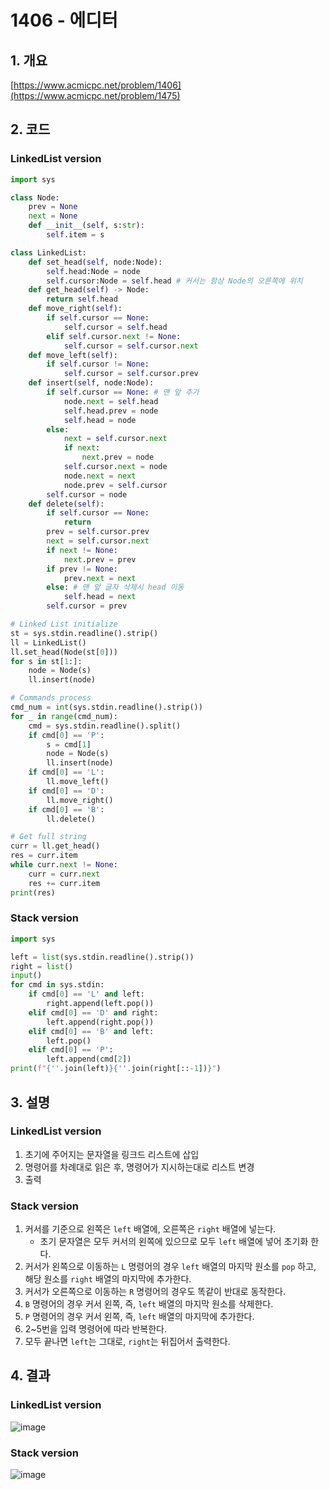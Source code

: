 # **1406 - 에디터**

## **1. 개요**

[https://www.acmicpc.net/problem/1406](https://www.acmicpc.net/problem/1475)

## **2. 코드**

### LinkedList version

```python
import sys

class Node:
    prev = None
    next = None
    def __init__(self, s:str):
        self.item = s

class LinkedList:
    def set_head(self, node:Node):
        self.head:Node = node
        self.cursor:Node = self.head # 커서는 항상 Node의 오른쪽에 위치
    def get_head(self) -> Node:
        return self.head
    def move_right(self):
        if self.cursor == None:
            self.cursor = self.head
        elif self.cursor.next != None:
            self.cursor = self.cursor.next
    def move_left(self):
        if self.cursor != None:
            self.cursor = self.cursor.prev
    def insert(self, node:Node):
        if self.cursor == None: # 맨 앞 추가
            node.next = self.head
            self.head.prev = node
            self.head = node
        else:
            next = self.cursor.next
            if next:
                next.prev = node
            self.cursor.next = node
            node.next = next
            node.prev = self.cursor
        self.cursor = node
    def delete(self):
        if self.cursor == None:
            return
        prev = self.cursor.prev
        next = self.cursor.next
        if next != None:
            next.prev = prev
        if prev != None:
            prev.next = next
        else: # 맨 앞 글자 삭제시 head 이동
            self.head = next
        self.cursor = prev

# Linked List initialize
st = sys.stdin.readline().strip()
ll = LinkedList()
ll.set_head(Node(st[0]))
for s in st[1:]:
    node = Node(s)
    ll.insert(node)

# Commands process
cmd_num = int(sys.stdin.readline().strip())
for _ in range(cmd_num):
    cmd = sys.stdin.readline().split()
    if cmd[0] == 'P':
        s = cmd[1]
        node = Node(s)
        ll.insert(node)
    if cmd[0] == 'L':
        ll.move_left()
    if cmd[0] == 'D':
        ll.move_right()
    if cmd[0] == 'B':
        ll.delete()

# Get full string
curr = ll.get_head()
res = curr.item
while curr.next != None:
    curr = curr.next
    res += curr.item
print(res)
```

### Stack version

```python
import sys

left = list(sys.stdin.readline().strip())
right = list()
input()
for cmd in sys.stdin:
    if cmd[0] == 'L' and left:
        right.append(left.pop())
    elif cmd[0] == 'D' and right:
        left.append(right.pop())
    elif cmd[0] == 'B' and left:
        left.pop()
    elif cmd[0] == 'P':
        left.append(cmd[2])
print(f"{''.join(left)}{''.join(right[::-1])}")
```

## **3. 설명**

### LinkedList version

1. 초기에 주어지는 문자열을 링크드 리스트에 삽입
2. 명령어를 차례대로 읽은 후, 명령어가 지시하는대로 리스트 변경
3. 출력

### Stack version

1. 커서를 기준으로 왼쪽은 `left` 배열에, 오른쪽은 `right` 배열에 넣는다.
    - 초기 문자열은 모두 커서의 왼쪽에 있으므로 모두 `left` 배열에 넣어 초기화 한다.
2. 커서가 왼쪽으로 이동하는 `L` 명령어의 경우 `left` 배열의 마지막 원소를 `pop` 하고, 해당 원소를 `right` 배열의 마지막에 추가한다.
3. 커서가 오른쪽으로 이동하는 `R` 명령어의 경우도 똑같이 반대로 동작한다.
4. `B` 명령어의 경우 커서 왼쪽, 즉, `left` 배열의 마지막 원소를 삭제한다.
5. `P` 명령어의 경우 커서 왼쪽, 즉, `left` 배열의 마지막에 추가한다.
6. 2~5번을 입력 명령어에 따라 반복한다.
7. 모두 끝나면 `left`는 그대로, `right`는 뒤집어서 출력한다.

## **4. 결과**

### LinkedList version

![image](https://user-images.githubusercontent.com/41278416/86471025-85193100-bd77-11ea-8703-29f00529c671.png)

### Stack version

![image](https://user-images.githubusercontent.com/41278416/86474660-4470e600-bd7e-11ea-90f4-ec846cf076a2.png)